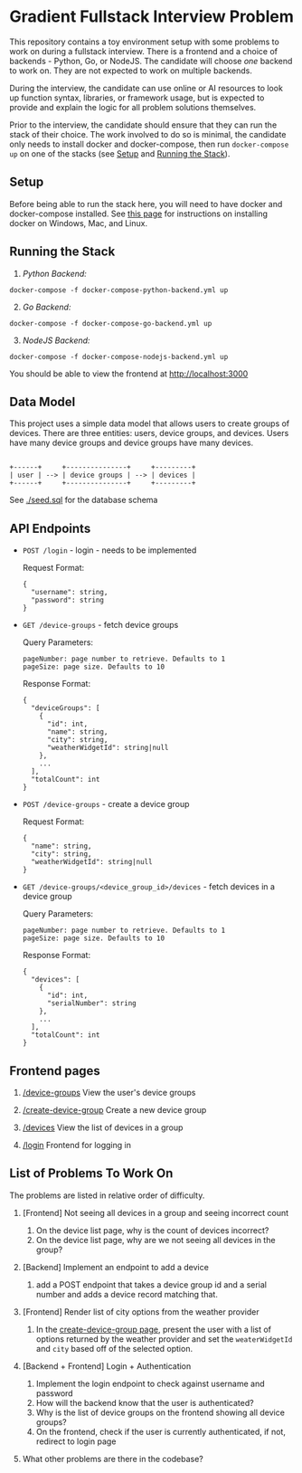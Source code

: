 # Gradient Fullstack Interview Problem

This repository contains a toy environment setup with some problems to
work on during a fullstack interview. There is a frontend and a choice
of backends - Python, Go, or NodeJS. The candidate will choose _one_
backend to work on. They are not expected to work on multiple backends.

During the interview, the candidate can use online or AI resources to
look up function syntax, libraries, or framework usage, but is expected
to provide and explain the logic for all problem solutions themselves.

Prior to the interview, the candidate should ensure that they can run
the stack of their choice. The work involved to do so is minimal, the
candidate only needs to install docker and docker-compose, then run
`docker-compose up` on one of the stacks (see [Setup](#Setup) and
[Running the Stack](#running-the-stack)).

## Setup

Before being able to run the stack here, you will need to have docker
and docker-compose installed. See [this
page](https://medium.com/@piyushkashyap045/comprehensive-guide-installing-docker-and-docker-compose-on-windows-linux-and-macos-a022cf82ac0b)
for instructions on installing docker on Windows, Mac, and Linux.

## Running the Stack

1. *Python Backend:*

```shell
docker-compose -f docker-compose-python-backend.yml up
```

2. *Go Backend:*

```shell
docker-compose -f docker-compose-go-backend.yml up
```

3. *NodeJS Backend:*

```shell
docker-compose -f docker-compose-nodejs-backend.yml up
```

You should be able to view the frontend at
[http://localhost:3000](http://localhost:3000)

## Data Model

This project uses a simple data model that allows users to create groups
of devices. There are three entities: users, device groups, and devices.
Users have many device groups and device groups have many devices.

```

+------+     +---------------+     +---------+
| user | --> | device groups | --> | devices |
+------+     +---------------+     +---------+

```

See [./seed.sql](./seed.sql) for the database schema

## API Endpoints

* `POST /login` - login - needs to be implemented

  Request Format:

  ```
  {
    "username": string,
    "password": string
  }
  ```

* `GET /device-groups` - fetch device groups

  Query Parameters:
  ```
  pageNumber: page number to retrieve. Defaults to 1
  pageSize: page size. Defaults to 10
  ```

  Response Format:

  ```
  {
    "deviceGroups": [
      {
        "id": int,
        "name": string,
        "city": string,
        "weatherWidgetId": string|null
      },
      ...
    ],
    "totalCount": int
  }
  ```

* `POST /device-groups` - create a device group

  Request Format:

  ```
  {
    "name": string,
    "city": string,
    "weatherWidgetId": string|null
  }
  ```

* `GET /device-groups/<device_group_id>/devices` - fetch devices in a
  device group

  Query Parameters:
  ```
  pageNumber: page number to retrieve. Defaults to 1
  pageSize: page size. Defaults to 10
  ```

  Response Format:

  ```
  {
    "devices": [
      {
        "id": int,
        "serialNumber": string
      },
      ...
    ],
    "totalCount": int
  }
  ```

## Frontend pages

1. [/device-groups](http://localhost:3000/device-groups) View the user's
   device groups

2. [/create-device-group](http://localhost:3000/create-device-group)
   Create a new device group

3. [/devices](http://localhost:3000/devices?groupId=1) View the list of
   devices in a group

3. [/login](http://localhost:3000/login) Frontend for logging in

## List of Problems To Work On

The problems are listed in relative order of difficulty.


1. [Frontend] Not seeing all devices in a group and seeing incorrect
   count
    1. On the device list page, why is the count of devices incorrect?
    2. On the device list page, why are we not seeing all devices in the
group?

2. [Backend] Implement an endpoint to add a device
    1. add a POST endpoint that takes a device group id and a serial
number and adds a device record matching that.


4. [Frontend] Render list of city options from the weather provider
    1. In the [create-device-group
page](./frontend/src/app/create-device-group/Page.jsx), present the user
with a list of options returned by the weather provider and set the
`weaterWidgetId` and `city` based off of the selected option.

5. [Backend + Frontend] Login + Authentication
    1. Implement the login endpoint to check against username and password
    2. How will the backend know that the user is authenticated?
    3. Why is the list of device groups on the frontend showing all
       device groups?
    4. On the frontend, check if the user is currently authenticated, if
not, redirect to login page

6. What other problems are there in the codebase?
